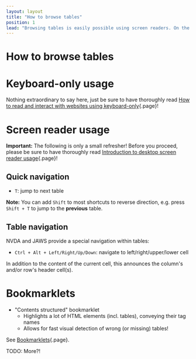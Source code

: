 ```yaml
---
layout: layout
title: "How to browse tables"
position: 1
lead: "Browsing tables is easily possible using screen readers. On the other hand, keyboard-only doesn't offer any specific interaction."
---
```


# How to browse tables

# Keyboard-only usage

Nothing extraordinary to say here, just be sure to have thoroughly read [How to read and interact with websites using keyboard-only](/knowledge/keyboard-only/browsing-websites){.page}!

# Screen reader usage

**Important:** The following is only a small refresher! Before you proceed, please be sure to have thoroughly read [Introduction to desktop screen reader usage](/knowledge/desktop-screen-readers){.page}!

## Quick navigation

- `T`: jump to next table

**Note:** You can add `Shift` to most shortcuts to reverse direction, e.g. press `Shift + T` to jump to the **previous** table.

## Table navigation

NVDA and JAWS provide a special navigation within tables:

- `Ctrl + Alt + Left/Right/Up/Down`: navigate to left/right/upper/lower cell

In addition to the content of the current cell, this announces the column's and/or row's header cell(s).

# Bookmarklets

- "Contents structured" bookmarklet
    - Highlights a lot of HTML elements (incl. tables), conveying their tag names
    - Allows for fast visual detection of wrong (or missing) tables!

See [Bookmarklets](/setup/browsers/bookmarklets){.page}.

TODO: More?!